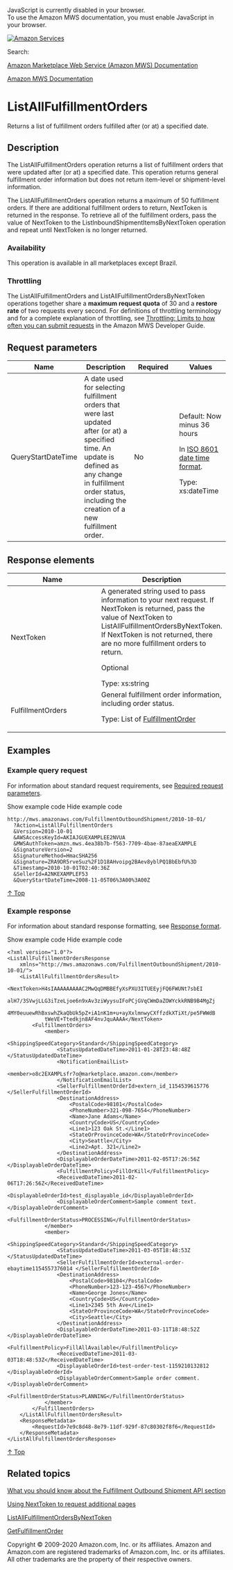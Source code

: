 <div id="MWSDX_noscript">

JavaScript is currently disabled in your browser.  
To use the Amazon MWS documentation, you must enable JavaScript in your
browser.

</div>

<div id="MWSDX_divtop">

[![Amazon
Services](https://images-na.ssl-images-amazon.com/images/G/08/mwsportal/fr_FR/amazonservices.gif "Amazon Services")](http://services.amazon.fr)

<div id="MWSDX_search">

<span id="MWSDX_searchlbl">Search:</span>

</div>

  
<span id="MWSDX_titlebar">[Amazon Marketplace Web Service (Amazon MWS)
Documentation](https://developer.amazonservices.fr/gp/mws/docs.html)</span>

</div>

<div id="MWSDX_divbottom">

<div id="MWSDX_divleft">

<div id="MWSDX_toc">

</div>

</div>

<div id="MWSDX_divright">

<div id="MWSDX_content">

<span id="MWSDX_breadcrumbs">[Amazon MWS
Documentation](https://developer.amazonservices.fr/gp/mws/docs.html)</span>

<div id="FBAOutbound_ListAllFulfillmentOrders" class="nested0">

ListAllFulfillmentOrders
========================

<div class="body">

<span class="ph">Returns a list of fulfillment orders fulfilled after
(or at) a specified date.</span>

</div>

<div id="Description" class="topic concept nested1">

Description
-----------

<div class="body conbody">

The <span class="keyword apiname">ListAllFulfillmentOrders</span>
operation returns a list of fulfillment orders that were updated after
(or at) a specified date. This operation returns general fulfillment
order information but does not return item-level or shipment-level
information.

The <span class="keyword apiname">ListAllFulfillmentOrders</span>
operation returns a maximum of 50 fulfillment orders. If there are
additional fulfillment orders to return, <span
class="keyword parmname">NextToken</span> is returned in the response.
To retrieve all of the fulfillment orders, pass the value of <span
class="keyword parmname">NextToken</span> to the <span
class="keyword apiname">ListInboundShipmentItemsByNextToken</span>
operation and repeat until <span
class="keyword parmname">NextToken</span> is no longer returned.

<div class="section">

### Availability

This operation is available in all marketplaces except Brazil.

</div>

<div class="section">

### Throttling

The <span class="keyword apiname">ListAllFulfillmentOrders</span> and
<span class="keyword apiname">ListAllFulfillmentOrdersByNextToken</span>
operations together share a **maximum request quota** of 30 and a
**restore rate** of two requests every second. <span class="ph">For
definitions of throttling terminology and for a complete explanation of
throttling, see
<a href="../dev_guide/DG_Throttling.md" class="xref">Throttling: Limits to how often you can submit requests</a>
in the <span class="ph">Amazon MWS Developer Guide</span>.</span>

</div>

</div>

</div>

<div id="RequestParameters" class="topic reference nested1">

Request parameters
------------------

<div class="body refbody">

<div class="tablenoborder">

<table id="RequestParameters__RequestParametersTable" class="table" data-cellpadding="4" data-cellspacing="0" data-summary="" data-frame="border" data-border="1" data-rules="all">
<colgroup>
<col style="width: 25%" />
<col style="width: 25%" />
<col style="width: 25%" />
<col style="width: 25%" />
</colgroup>
<thead>
<tr class="header">
<th>Name</th>
<th>Description</th>
<th>Required</th>
<th>Values</th>
</tr>
</thead>
<tbody>
<tr class="odd">
<td><span class="keyword parmname">QueryStartDateTime</span></td>
<td>A date used for selecting fulfillment orders that were last updated after (or at) a specified time. An update is defined as any change in fulfillment order status, including the creation of a new fulfillment order.</td>
<td>No</td>
<td>Default: Now minus 36 hours
<p>In <span class="ph"><a href="../dev_guide/DG_ISO8601.md" class="xref">ISO 8601 date time format</a></span>.</p>
<p><span class="ph">Type: xs:dateTime</span></p></td>
</tr>
</tbody>
</table>

</div>

</div>

</div>

<div id="ResponseElements" class="topic reference nested1">

Response elements
-----------------

<div class="body refbody">

<div class="tablenoborder">

<table id="ResponseElements__ResponseElementsTable" class="table" data-cellpadding="4" data-cellspacing="0" data-summary="" data-frame="border" data-border="1" data-rules="all">
<colgroup>
<col style="width: 50%" />
<col style="width: 50%" />
</colgroup>
<thead>
<tr class="header">
<th>Name</th>
<th>Description</th>
</tr>
</thead>
<tbody>
<tr class="odd">
<td><span class="keyword parmname">NextToken</span></td>
<td>A generated string used to pass information to your next request. If <span class="keyword parmname">NextToken</span> is returned, pass the value of <span class="keyword parmname">NextToken</span> to <span class="keyword apiname">ListAllFulfillmentOrdersByNextToken</span>. If <span class="keyword parmname">NextToken</span> is not returned, there are no more fulfillment orders to return.
<p>Optional</p>
<span class="ph">Type: xs:string</span></td>
</tr>
<tr class="even">
<td><span class="keyword parmname">FulfillmentOrders</span></td>
<td>General fulfillment order information, including order status.
<p>Type: List of <a href="FBAOutbound_Datatypes.md#FulfillmentOrder" class="xref" title="General information about a fulfillment order, including its status.">FulfillmentOrder</a></p></td>
</tr>
</tbody>
</table>

</div>

</div>

</div>

<div id="Examples" class="topic reference nested1">

Examples
--------

<div class="body refbody">

<div class="section">

### Example query request

<span class="ph">For information about standard request requirements,
see
<a href="../dev_guide/DG_RequiredRequestParameters.md" class="xref">Required request parameters</a>.</span>

<span class="ph expander"> <span class="keyword parmname xshow">Show
example code</span> <span class="keyword parmname xhide">Hide example
code</span> </span>

<div class="sectiondiv content">

    http://mws.amazonaws.com/FulfillmentOutboundShipment/2010-10-01/
      ?Action=ListAllFulfillmentOrders
      &Version=2010-10-01
      &AWSAccessKeyId=AKIAJGUEXAMPLEE2NVUA
      &MWSAuthToken=amzn.mws.4ea38b7b-f563-7709-4bae-87aeaEXAMPLE
      &SignatureVersion=2
      &SignatureMethod=HmacSHA256
      &Signature=ZRA9DR5rveSuz%2F1D18AHvoipg2BAev8yblPQ1BbEbfU%3D
      &Timestamp=2010-10-01T02:40:36Z
      &SellerId=A2NKEXAMPLEF53
      &QueryStartDateTime=2008-11-05T06%3A00%3A00Z

<a href="#Examples" class="xref">↑ Top</a>

</div>

</div>

<div class="section">

### Example response

<span class="ph">For information about standard response formatting, see
<a href="../dev_guide/DG_ResponseFormat.md" class="xref">Response format</a>.</span>

<span class="ph expander"> <span class="keyword parmname xshow">Show
example code</span> <span class="keyword parmname xhide">Hide example
code</span> </span>

<div class="sectiondiv content">

    <?xml version="1.0"?>
    <ListAllFulfillmentOrdersResponse
        xmlns="http://mws.amazonaws.com/FulfillmentOutboundShipment/2010-10-01/">
        <ListAllFulfillmentOrdersResult>
            <NextToken>H4sIAAAAAAAAAC2MwQqDMBBEfyXsPXU3ITUEEyjFQ6FWUNt7sbEI
                alH7/3SVwjLLG3iTzeLjoe6n9xAv3ziWyysuIFoPCjGVqCWmDaZOWYckkRNB9B4MgZj
                4MY0euuewRhBxswhZkaQbUk5pZ+iA1nK1m+u+ayXxlmnwyCXffzdkXTiXt/pe5FWWdB
                tWeVE+Ttedkjn8AF4nvJquAAAA</NextToken>
            <FulfillmentOrders>
                <member>
                    <ShippingSpeedCategory>Standard</ShippingSpeedCategory>
                    <StatusUpdatedDateTime>2011-01-28T23:48:48Z </StatusUpdatedDateTime>
                    <NotificationEmailList>
                        <member>o8c2EXAMPLsfr7o@marketplace.amazon.com</member>
                    </NotificationEmailList>
                    <SellerFulfillmentOrderId>extern_id_1154539615776 </SellerFulfillmentOrderId>
                    <DestinationAddress>
                        <PostalCode>98101</PostalCode>
                        <PhoneNumber>321-098-7654</PhoneNumber>
                        <Name>Jane Adams</Name>
                        <CountryCode>US</CountryCode>
                        <Line1>123 Oak St.</Line1>
                        <StateOrProvinceCode>WA</StateOrProvinceCode>
                        <City>Seattle</City>
                        <Line2>Apt. 321</Line2>
                    </DestinationAddress>
                    <DisplayableOrderDateTime>2011-02-05T17:26:56Z </DisplayableOrderDateTime>
                    <FulfillmentPolicy>FillOrKill</FulfillmentPolicy>
                    <ReceivedDateTime>2011-02-06T17:26:56Z</ReceivedDateTime>
                    <DisplayableOrderId>test_displayable_id</DisplayableOrderId>
                    <DisplayableOrderComment>Sample comment text. </DisplayableOrderComment>
                    <FulfillmentOrderStatus>PROCESSING</FulfillmentOrderStatus>
                </member>
                <member>
                    <ShippingSpeedCategory>Standard</ShippingSpeedCategory>
                    <StatusUpdatedDateTime>2011-03-05T18:48:53Z </StatusUpdatedDateTime>
                    <SellerFulfillmentOrderId>external-order-ebaytime1154557376014 </SellerFulfillmentOrderId>
                    <DestinationAddress>
                        <PostalCode>98104</PostalCode>
                        <PhoneNumber>123-123-4567</PhoneNumber>
                        <Name>George Jones</Name>
                        <CountryCode>US</CountryCode>
                        <Line1>2345 5th Ave</Line1>
                        <StateOrProvinceCode>WA</StateOrProvinceCode>
                        <City>Seattle</City>
                    </DestinationAddress>
                    <DisplayableOrderDateTime>2011-03-11T18:48:52Z </DisplayableOrderDateTime>
                    <FulfillmentPolicy>FillAllAvailable</FulfillmentPolicy>
                    <ReceivedDateTime>2011-03-03T18:48:53Z</ReceivedDateTime>
                    <DisplayableOrderId>test-order-test-1159210132812 </DisplayableOrderId>
                    <DisplayableOrderComment>Sample order comment. </DisplayableOrderComment>
                    <FulfillmentOrderStatus>PLANNING</FulfillmentOrderStatus>
                </member>
            </FulfillmentOrders>
        </ListAllFulfillmentOrdersResult>
        <ResponseMetadata>
            <RequestId>7e9c8d48-8e79-11df-929f-87c80302f8f6</RequestId>
        </ResponseMetadata>
    </ListAllFulfillmentOrdersResponse>

<a href="#Examples" class="xref">↑ Top</a>

</div>

</div>

</div>

</div>

<div id="RelatedTopics" class="topic nested1">

Related topics
--------------

<div class="body">

<a href="FBAOutbound_Overview.md" class="xref">What you should know about the Fulfillment Outbound Shipment API section</a>

<a href="../dev_guide/DG_NextToken.md" class="xref">Using NextToken to request additional pages</a>

<a href="FBAOutbound_ListAllFulfillmentOrdersByNextToken.md" class="xref" title="Returns the next page of fulfillment orders using the NextToken parameter.">ListAllFulfillmentOrdersByNextToken</a>

<a href="FBAOutbound_GetFulfillmentOrder.md" class="xref" title="Returns a fulfillment order based on a specified SellerFulfillmentOrderId.">GetFulfillmentOrder</a>

</div>

</div>

</div>

<div id="MWSDX_footer">

Copyright © 2009-2020 Amazon.com, Inc. or its affiliates. Amazon and
Amazon.com are registered trademarks of Amazon.com, Inc. or its
affiliates. All other trademarks are the property of their respective
owners.

</div>

</div>

</div>

<div style="clear: both;">

</div>

</div>

